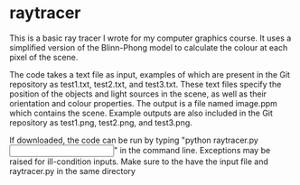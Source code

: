 # raytracer
This is a basic ray tracer I wrote for my computer graphics course. It uses
a simplified version of the Blinn-Phong model to calculate the colour at each pixel 
of the scene.

The code takes a text file as input, examples of which are present in 
the Git repository as test1.txt, test2.txt, and test3.txt. These text files
specify the position of the objects and light sources in the scene, as well as their orientation 
and colour properties. The output is a file named image.ppm which contains the scene. Example outputs are 
also included in the Git repository as test1.png, test2.png, and test3.png.  

If downloaded, the code can be run by typing "python raytracer.py <input file name>" in the
command line. Exceptions may be raised for ill-condition inputs. Make sure to the have the input file
and raytracer.py in the same directory
